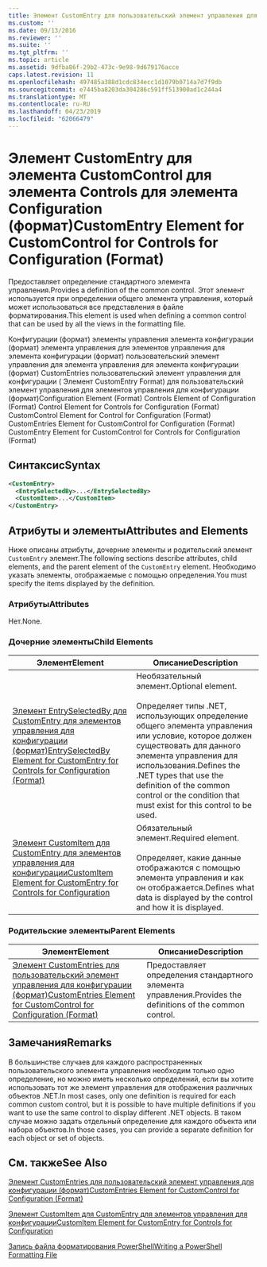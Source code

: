 ```yaml
---
title: Элемент CustomEntry для пользовательский элемент управления для элементов управления для конфигурации (формат) | Документация Майкрософт
ms.custom: ''
ms.date: 09/13/2016
ms.reviewer: ''
ms.suite: ''
ms.tgt_pltfrm: ''
ms.topic: article
ms.assetid: 9dfba86f-29b2-473c-9e98-9d679176acce
caps.latest.revision: 11
ms.openlocfilehash: 497485a388d1cdc834ecc1d1079b0714a7d7f9db
ms.sourcegitcommit: e7445ba8203da304286c591ff513900ad1c244a4
ms.translationtype: MT
ms.contentlocale: ru-RU
ms.lasthandoff: 04/23/2019
ms.locfileid: "62066479"
---
```

# <a name="customentry-element-for-customcontrol-for-controls-for-configuration-format"></a><span data-ttu-id="98998-102">Элемент CustomEntry для элемента CustomControl для элемента Controls для элемента Configuration (формат)</span><span class="sxs-lookup"><span data-stu-id="98998-102">CustomEntry Element for CustomControl for Controls for Configuration (Format)</span></span>

<span data-ttu-id="98998-103">Предоставляет определение стандартного элемента управления.</span><span class="sxs-lookup"><span data-stu-id="98998-103">Provides a definition of the common control.</span></span> <span data-ttu-id="98998-104">Этот элемент используется при определении общего элемента управления, который может использоваться все представления в файле форматирования.</span><span class="sxs-lookup"><span data-stu-id="98998-104">This element is used when defining a common control that can be used by all the views in the formatting file.</span></span>

<span data-ttu-id="98998-105">Конфигурации (формат) элементы управления элемента конфигурации (формат) элемента управления для элементов управления для элемента конфигурации (формат) пользовательский элемент управления для элемента управления для элемента конфигурации (формат) CustomEntries пользовательский элемент управления для конфигурации ( Элемент CustomEntry Format) для пользовательский элемент управления для элементов управления для конфигурации (формат)</span><span class="sxs-lookup"><span data-stu-id="98998-105">Configuration Element (Format) Controls Element of Configuration (Format) Control Element for Controls for Configuration (Format) CustomControl Element for Control for Configuration (Format) CustomEntries Element for CustomControl for Configuration (Format) CustomEntry Element for CustomControl for Controls for Configuration (Format)</span></span>

## <a name="syntax"></a><span data-ttu-id="98998-106">Синтаксис</span><span class="sxs-lookup"><span data-stu-id="98998-106">Syntax</span></span>

```xml
<CustomEntry>
  <EntrySelectedBy>...</EntrySelectedBy>
  <CustomItem>...</CustomItem>
</CustomEntry>

```

## <a name="attributes-and-elements"></a><span data-ttu-id="98998-107">Атрибуты и элементы</span><span class="sxs-lookup"><span data-stu-id="98998-107">Attributes and Elements</span></span>

<span data-ttu-id="98998-108">Ниже описаны атрибуты, дочерние элементы и родительский элемент `CustomEntry` элемент.</span><span class="sxs-lookup"><span data-stu-id="98998-108">The following sections describe attributes, child elements, and the parent element of the `CustomEntry` element.</span></span> <span data-ttu-id="98998-109">Необходимо указать элементы, отображаемые с помощью определения.</span><span class="sxs-lookup"><span data-stu-id="98998-109">You must specify the items displayed by the definition.</span></span>

### <a name="attributes"></a><span data-ttu-id="98998-110">Атрибуты</span><span class="sxs-lookup"><span data-stu-id="98998-110">Attributes</span></span>

<span data-ttu-id="98998-111">Нет.</span><span class="sxs-lookup"><span data-stu-id="98998-111">None.</span></span>

### <a name="child-elements"></a><span data-ttu-id="98998-112">Дочерние элементы</span><span class="sxs-lookup"><span data-stu-id="98998-112">Child Elements</span></span>

|<span data-ttu-id="98998-113">Элемент</span><span class="sxs-lookup"><span data-stu-id="98998-113">Element</span></span>|<span data-ttu-id="98998-114">Описание</span><span class="sxs-lookup"><span data-stu-id="98998-114">Description</span></span>|
|-------------|-----------------|
|[<span data-ttu-id="98998-115">Элемент EntrySelectedBy для CustomEntry для элементов управления для конфигурации (формат)</span><span class="sxs-lookup"><span data-stu-id="98998-115">EntrySelectedBy Element for CustomEntry for Controls for Configuration (Format)</span></span>](./entryselectedby-element-for-customentry-for-controls-for-configuration-format.md)|<span data-ttu-id="98998-116">Необязательный элемент.</span><span class="sxs-lookup"><span data-stu-id="98998-116">Optional element.</span></span><br /><br /> <span data-ttu-id="98998-117">Определяет типы .NET, использующих определение общего элемента управления или условие, которое должен существовать для данного элемента управления для использования.</span><span class="sxs-lookup"><span data-stu-id="98998-117">Defines the .NET types that use the definition of the common control or the condition that must exist for this control to be used.</span></span>|
|[<span data-ttu-id="98998-118">Элемент CustomItem для CustomEntry для элементов управления для конфигурации</span><span class="sxs-lookup"><span data-stu-id="98998-118">CustomItem Element for CustomEntry for Controls for Configuration</span></span>](./customitem-element-for-customentry-for-controls-for-configuration-format.md)|<span data-ttu-id="98998-119">Обязательный элемент.</span><span class="sxs-lookup"><span data-stu-id="98998-119">Required element.</span></span><br /><br /> <span data-ttu-id="98998-120">Определяет, какие данные отображаются с помощью элемента управления и как он отображается.</span><span class="sxs-lookup"><span data-stu-id="98998-120">Defines what data is displayed by the control and how it is displayed.</span></span>|

### <a name="parent-elements"></a><span data-ttu-id="98998-121">Родительские элементы</span><span class="sxs-lookup"><span data-stu-id="98998-121">Parent Elements</span></span>

|<span data-ttu-id="98998-122">Элемент</span><span class="sxs-lookup"><span data-stu-id="98998-122">Element</span></span>|<span data-ttu-id="98998-123">Описание</span><span class="sxs-lookup"><span data-stu-id="98998-123">Description</span></span>|
|-------------|-----------------|
|[<span data-ttu-id="98998-124">Элемент CustomEntries для пользовательский элемент управления для конфигурации (формат)</span><span class="sxs-lookup"><span data-stu-id="98998-124">CustomEntries Element for CustomControl for Configuration (Format)</span></span>](./customentries-element-for-customcontrol-for-controls-for-configuration-format.md)|<span data-ttu-id="98998-125">Предоставляет определения стандартного элемента управления.</span><span class="sxs-lookup"><span data-stu-id="98998-125">Provides the definitions of the common control.</span></span>|

## <a name="remarks"></a><span data-ttu-id="98998-126">Замечания</span><span class="sxs-lookup"><span data-stu-id="98998-126">Remarks</span></span>

<span data-ttu-id="98998-127">В большинстве случаев для каждого распространенных пользовательского элемента управления необходим только одно определение, но можно иметь несколько определений, если вы хотите использовать тот же элемент управления для отображения различных объектов .NET.</span><span class="sxs-lookup"><span data-stu-id="98998-127">In most cases, only one definition is required for each common custom control, but it is possible to have multiple definitions if you want to use the same control to display different .NET objects.</span></span> <span data-ttu-id="98998-128">В таком случае можно задать отдельный определение для каждого объекта или набора объектов.</span><span class="sxs-lookup"><span data-stu-id="98998-128">In those cases, you can provide a separate definition for each object or set of objects.</span></span>

## <a name="see-also"></a><span data-ttu-id="98998-129">См. также</span><span class="sxs-lookup"><span data-stu-id="98998-129">See Also</span></span>

[<span data-ttu-id="98998-130">Элемент CustomEntries для пользовательский элемент управления для конфигурации (формат)</span><span class="sxs-lookup"><span data-stu-id="98998-130">CustomEntries Element for CustomControl for Configuration (Format)</span></span>](./customentries-element-for-customcontrol-for-controls-for-configuration-format.md)

[<span data-ttu-id="98998-131">Элемент CustomItem для CustomEntry для элементов управления для конфигурации</span><span class="sxs-lookup"><span data-stu-id="98998-131">CustomItem Element for CustomEntry for Controls for Configuration</span></span>](./customitem-element-for-customentry-for-controls-for-configuration-format.md)

[<span data-ttu-id="98998-132">Запись файла форматирования PowerShell</span><span class="sxs-lookup"><span data-stu-id="98998-132">Writing a PowerShell Formatting File</span></span>](./writing-a-powershell-formatting-file.md)
